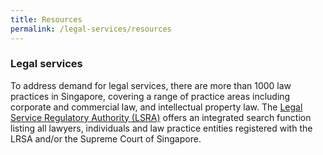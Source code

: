 ```yaml
---
title: Resources
permalink: /legal-services/resources
---
```


### Legal services

To address demand for legal services, there are more than 1000 law practices in Singapore, covering a range of practice areas including corporate and commercial law, and intellectual property law. The [Legal Service Regulatory Authority (LSRA)](https://eservices.mlaw.gov.sg/lsra/search-lawyer-or-law-firm/) offers an integrated search function listing all lawyers, individuals and law practice entities registered with the LRSA and/or the Supreme Court of Singapore. 
